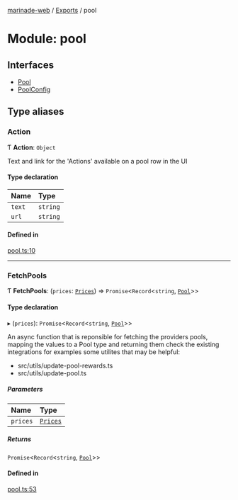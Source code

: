 [marinade-web](../README.md) / [Exports](../modules.md) / pool

# Module: pool

## Interfaces

- [Pool](../interfaces/pool.Pool.md)
- [PoolConfig](../interfaces/pool.PoolConfig.md)

## Type aliases

### Action

Ƭ **Action**: `Object`

Text and link for the 'Actions' available on a pool row in the UI

#### Type declaration

| Name | Type |
| :------ | :------ |
| `text` | `string` |
| `url` | `string` |

#### Defined in

[pool.ts:10](https://github.com/marinade-finance/marinade-web/blob/d10a23f/src/services/domain/pool.ts#L10)

___

### FetchPools

Ƭ **FetchPools**: (`prices`: [`Prices`](coinSymbols.md#prices)) => `Promise`<`Record`<`string`, [`Pool`](../interfaces/pool.Pool.md)\>\>

#### Type declaration

▸ (`prices`): `Promise`<`Record`<`string`, [`Pool`](../interfaces/pool.Pool.md)\>\>

An async function that is reponsible for fetching the providers pools, mapping the values to a Pool type and returning them
check the existing integrations for examples
some utilites that may be helpful:
- src/utils/update-pool-rewards.ts
- src/utils/update-pool.ts

##### Parameters

| Name | Type |
| :------ | :------ |
| `prices` | [`Prices`](coinSymbols.md#prices) |

##### Returns

`Promise`<`Record`<`string`, [`Pool`](../interfaces/pool.Pool.md)\>\>

#### Defined in

[pool.ts:53](https://github.com/marinade-finance/marinade-web/blob/d10a23f/src/services/domain/pool.ts#L53)
